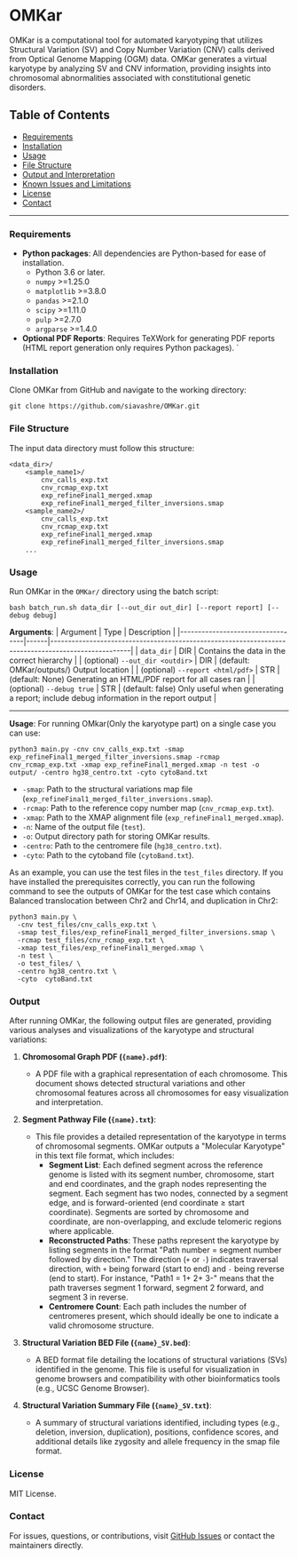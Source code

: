 
# OMKar

OMKar is a computational tool for automated karyotyping that utilizes Structural Variation (SV) and Copy Number Variation (CNV) calls derived from Optical Genome Mapping (OGM) data. OMKar generates a virtual karyotype by analyzing SV and CNV information, providing insights into chromosomal abnormalities associated with constitutional genetic disorders.

## Table of Contents
- [Requirements](#requirements)
- [Installation](#installation)
- [Usage](#usage)
- [File Structure](#file-structure)
- [Output and Interpretation](#output-and-interpretation)
- [Known Issues and Limitations](#known-issues-and-limitations)
- [License](#license)
- [Contact](#contact)

---
### Requirements
- **Python packages**: All dependencies are Python-based for ease of installation.
  - Python 3.6 or later.
  - `numpy` >=1.25.0
  - `matplotlib` >=3.8.0
  - `pandas` >=2.1.0
  - `scipy` >=1.11.0
  - `pulp` >=2.7.0
  - `argparse` >=1.4.0
- **Optional PDF Reports**: Requires TeXWork for generating PDF reports (HTML report generation only requires Python packages).
  `
### Installation
Clone OMKar from GitHub and navigate to the working directory:
```shell
git clone https://github.com/siavashre/OMKar.git
```
### File Structure
The input data directory must follow this structure:
```
<data_dir>/
    <sample_name1>/
        cnv_calls_exp.txt
        cnv_rcmap_exp.txt
        exp_refineFinal1_merged.xmap
        exp_refineFinal1_merged_filter_inversions.smap
    <sample_name2>/
        cnv_calls_exp.txt
        cnv_rcmap_exp.txt
        exp_refineFinal1_merged.xmap
        exp_refineFinal1_merged_filter_inversions.smap
    ...
```

### Usage
Run OMKar in the `OMKar/` directory using the batch script:
```shell
bash batch_run.sh data_dir [--out_dir out_dir] [--report report] [--debug debug]
```

**Arguments**:
| Argument                         | Type | Description                                                                                        |
|----------------------------------|------|----------------------------------------------------------------------------------------------------|
| `data_dir`                       | DIR  | Contains the data in the correct hierarchy                                                         |
| (optional) `--out_dir <outdir>`  | DIR  | (default: OMKar/outputs/) Output location                                                          |
| (optional) `--report <html/pdf>` | STR  | (default: None) Generating an HTML/PDF report for all cases ran                                    |
| (optional) `--debug true`        | STR  | (default: false) Only useful when generating a report; include debug information in the report output |

---
**Usage**:
For running OMkar(Only the karyotype part) on a single case you can use:
```shell
python3 main.py -cnv cnv_calls_exp.txt -smap exp_refineFinal1_merged_filter_inversions.smap -rcmap cnv_rcmap_exp.txt -xmap exp_refineFinal1_merged.xmap -n test -o output/ -centro hg38_centro.txt -cyto cytoBand.txt
```
- `-smap`: Path to the structural variations map file (`exp_refineFinal1_merged_filter_inversions.smap`).
- `-rcmap`: Path to the reference copy number map (`cnv_rcmap_exp.txt`).
- `-xmap`: Path to the XMAP alignment file (`exp_refineFinal1_merged.xmap`).
- `-n`: Name of the output file (`test`).
- `-o`: Output directory path for storing OMKar results.
- `-centro`: Path to the centromere file (`hg38_centro.txt`).
- `-cyto`: Path to the cytoband file (`cytoBand.txt`).

As an example, you can use the test files in the `test_files` directory. If you have installed the prerequisites correctly, you can run the following command to see the outputs of OMKar for the test case which contains Balanced translocation between
Chr2 and Chr14, and duplication in Chr2:

```shell
python3 main.py \
  -cnv test_files/cnv_calls_exp.txt \
  -smap test_files/exp_refineFinal1_merged_filter_inversions.smap \
  -rcmap test_files/cnv_rcmap_exp.txt \
  -xmap test_files/exp_refineFinal1_merged.xmap \
  -n test \
  -o test_files/ \
  -centro hg38_centro.txt \
  -cyto  cytoBand.txt
```
### Output
After running OMKar, the following output files are generated, providing various analyses and visualizations of the karyotype and structural variations:

1. **Chromosomal Graph PDF (`{name}.pdf`)**:
   - A PDF file with a graphical representation of each chromosome. This document shows detected structural variations and other chromosomal features across all chromosomes for easy visualization and interpretation.
2. **Segment Pathway File (`{name}.txt`)**:
   - This file provides a detailed representation of the karyotype in terms of chromosomal segments. OMKar outputs a "Molecular Karyotype" in this text file format, which includes:
      - **Segment List**: Each defined segment across the reference genome is listed with its segment number, chromosome, start and end coordinates, and the graph nodes representing the segment. Each segment has two nodes, connected by a segment edge, and is forward-oriented (end coordinate ≥ start coordinate). Segments are sorted by chromosome and coordinate, are non-overlapping, and exclude telomeric regions where applicable.
      - **Reconstructed Paths**: These paths represent the karyotype by listing segments in the format "Path number = segment number followed by direction." The direction (`+` or `-`) indicates traversal direction, with `+` being forward (start to end) and `-` being reverse (end to start). For instance, "Path1 = 1+ 2+ 3-" means that the path traverses segment 1 forward, segment 2 forward, and segment 3 in reverse.
      - **Centromere Count**: Each path includes the number of centromeres present, which should ideally be one to indicate a valid chromosome structure.
3. **Structural Variation BED File (`{name}_SV.bed`)**:
   - A BED format file detailing the locations of structural variations (SVs) identified in the genome. This file is useful for visualization in genome browsers and compatibility with other bioinformatics tools (e.g., UCSC Genome Browser).

4. **Structural Variation Summary File (`{name}_SV.txt`)**:
   - A summary of structural variations identified, including types (e.g., deletion, inversion, duplication), positions, confidence scores, and additional details like zygosity and allele frequency in the smap file format. 


### License
MIT License.

### Contact
For issues, questions, or contributions, visit [GitHub Issues](https://github.com/siavashre/OMKar/issues) or contact the maintainers directly.
